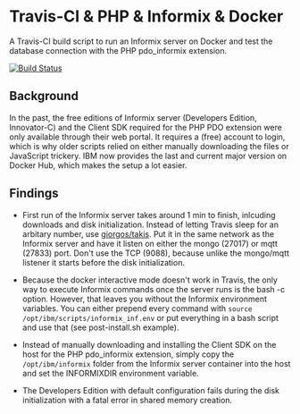 Travis-CI & PHP & Informix & Docker
============================================
A Travis-CI build script to run an Informix server on Docker and test the database connection with the PHP pdo_informix 
extension.

[![Build Status](https://travis-ci.org/Aevis/travis-php-informix.svg?branch=master)](https://travis-ci.org/Aevis/travis-php-informix)

Background
----------
In the past, the free editions of Informix server (Developers Edition, Innovator-C) and the Client SDK required for the 
PHP PDO extension were only available through their web portal. It requires a (free) account to login, which is why 
older scripts relied on either manually downloading the files or JavaScript trickery. IBM now provides the last and 
current major version on Docker Hub, which makes the setup a lot easier.

Findings
--------
* First run of the Informix server takes around 1 min to finish, inlcuding downloads and disk initialization. Instead of
letting Travis sleep for an arbitary number, use [giorgos/takis](https://hub.docker.com/r/giorgos/takis). Put it in the
same network as the Informix server and have it listen on either the mongo (27017) or mqtt (27833) port. Don't use the
TCP (9088), because unlike the mongo/mqtt listener it starts before the disk initialization.

* Because the docker interactive mode doesn't work in Travis, the only way to execute Informix commands once the server
runs is the bash -c option. However, that leaves you without the Informix environment variables. You can either prepend
every command with ```source /opt/ibm/scripts/informix_inf.env``` or put everything in a bash script and use that 
(see post-install.sh example).

* Instead of manually downloading and installing the Client SDK on the host for the PHP pdo_informix extension, simply 
copy the ```/opt/ibm/informix``` folder from the Informix server container into the host and set the INFORMIXDIR environment
variable.

* The Developers Edition with default configuration fails during the disk initialization with a fatal error in 
shared memory creation.